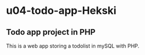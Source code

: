 # u04-todo-app-Hekski

## Todo app project in PHP

This is a web app storing a todolist in mySQL with PHP.
